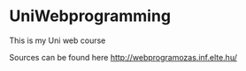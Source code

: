 # UniWebprogramming
This is my Uni web course

Sources can be found here http://webprogramozas.inf.elte.hu/
